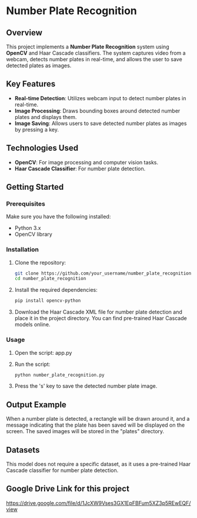 # Number Plate Recognition

## Overview
This project implements a **Number Plate Recognition** system using **OpenCV** and Haar Cascade classifiers. The system captures video from a webcam, detects number plates in real-time, and allows the user to save detected plates as images.

## Key Features
- **Real-time Detection**: Utilizes webcam input to detect number plates in real-time.
- **Image Processing**: Draws bounding boxes around detected number plates and displays them.
- **Image Saving**: Allows users to save detected number plates as images by pressing a key.

## Technologies Used
- **OpenCV**: For image processing and computer vision tasks.
- **Haar Cascade Classifier**: For number plate detection.

## Getting Started

### Prerequisites
Make sure you have the following installed:
- Python 3.x
- OpenCV library

### Installation
1. Clone the repository:
   ```bash
   git clone https://github.com/your_username/number_plate_recognition.git
   cd number_plate_recognition
   
2. Install the required dependencies:
   ```bash
   pip install opencv-python

3. Download the Haar Cascade XML file for number plate detection and place it in the project directory. You can find pre-trained Haar Cascade models online.

### Usage
1. Open the script: app.py

2. Run the script:
   ```bash
   python number_plate_recognition.py

3. Press the 's' key to save the detected number plate image.

## Output Example
When a number plate is detected, a rectangle will be drawn around it, and a message indicating that the plate has been saved will be displayed on the screen. The saved images will be stored in the "plates" directory.

## Datasets
This model does not require a specific dataset, as it uses a pre-trained Haar Cascade classifier for number plate detection.

## Google Drive Link for this project
https://drive.google.com/file/d/1JcXW9Vses3GX1EpFBFum5XZ3p5REwEQF/view

